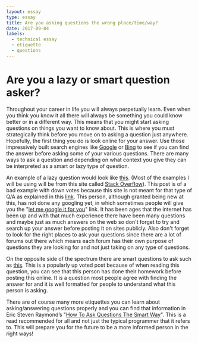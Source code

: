 ```yaml
---
layout: essay
type: essay
title: Are you asking questions the wrong place/time/way?
date: 2017-09-04
labels:
  - technical essay
  - etiquette
  - questions
---
```


# Are you a lazy or smart question asker?
Throughout your career in life you will always perpetually learn. Even when you think you know it all there will always be something you could know better or in a different way. This means that you might start asking questions on things you want to know about. This is where you must strategically think before you move on to asking a question just anywhere. Hopefully, the first thing you do is look online for your answer. Use those impressively built search engines like [Google](https://www.google.com/) or [Bing](https://www.bing.com/) to see if you can find the answer before asking some of your various questions. There are many ways to ask a question and depending on what context you give they can be interpreted as a smart or lazy type of question. 

An example of a lazy question would look like [this](https://stackoverflow.com/questions/45828845/tech-stack-required-to-understand-git-source-code). (Most of the examples I will be using will be from this site called [Stack Overflow](https://stackoverflow.com/)). This post is of a bad example with down votes because this site is not meant for that type of Q/A as explained in this [link](https://stackoverflow.com/tour). This person, although granted being new at this, has not done any googling yet, in which sometimes people will give you the "[let me google it for you](http://lmgtfy.com/?q=google)" link. It has been ages that the internet has been up and with that much experience there have been many questions and maybe just as much answers on the web so don't forget to try and search up your answer before posting it on sites publicly. Also don't forget to look for the right places to ask your questions since there are a lot of forums out there which means each forum has their own purpose of questions they are looking for and not just taking on any type of questions. 

On the opposite side of the spectrum there are smart questions to ask such as [this](https://stackoverflow.com/questions/477816/what-is-the-correct-json-content-type). This is a popularly up voted post because of when reading this question, you can see that this person has done their homework before posting this online. It is a question most people agree with finding the answer for and it is well formatted for people to understand what this person is asking.

There are of course many more etiquettes you can learn about asking/answering questions properly and you can find that information in Eric Steven Raymond’s "[How To Ask Questions The Smart Way](http://www.catb.org/esr/faqs/smart-questions.html)". This is a read recommended for all and not just the typical programmer that it refers to. This will prepare you for the future to be a more informed person in the right ways!

